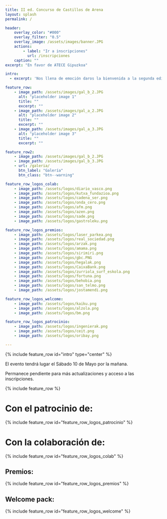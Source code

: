 ```yaml
---
title: II ed. Concurso de Castillos de Arena 
layout: splash
permalink: / 

header:
    overlay_color: "#000"
    overlay_filter: "0.5"
    overlay_image: /assets/images/banner.JPG
    actions:
        - label: "Ir a inscripciones"
          url: /inscripciones
    caption: ""
excerpt: "En favor de ATECE Gipuzkoa"

intro: 
  - excerpt: 'Nos llena de emoción daros la bienvenida a la segunda edición del Concurso de Castillos de Arena. A continuación podrás encontrar información referente al evento e imágenes de la edición anterior.'

feature_row:
    - image_path: /assets/images/gal_b_2.JPG
      alt: "placeholder image 1"
      title: ""
      excerpt: ""
    - image_path: /assets/images/gal_a_2.JPG
      alt: "placeholder image 2"
      title: ""
      excerpt: ""
    - image_path: /assets/images/gal_a_3.JPG
      alt: "placeholder image 3"
      title: ""
      excerpt: ""

feature_row2:
    - image_path: /assets/images/gal_b_2.JPG
    - image_path: /assets/images/gal_b_3.JPG
    - url: /galeria/
      btn_label: "Galería"
      btn_class: "btn--warning"

feature_row_logos_colab:
    - image_path: /assets/logos/diario_vasco.png
    - image_path: /assets/logos/kutxa_fundazioa.png
    - image_path: /assets/logos/cadena_ser.png
    - image_path: /assets/logos/onda_cero.png
    - image_path: /assets/logos/afm.png
    - image_path: /assets/logos/azen.png
    - image_path: /assets/logos/sade.png
    - image_path: /assets/logos/gastroleku.png

feature_row_logos_premios:
    - image_path: /assets/logos/laser_parkea.png
    - image_path: /assets/logos/real_sociedad.png
    - image_path: /assets/logos/arzak.png
    - image_path: /assets/logos/amama.png
    - image_path: /assets/logos/sirimiri.png
    - image_path: /assets/logos/gbc.PNG 
    - image_path: /assets/logos/hegalak.png
    - image_path: /assets/logos/CaixaBank.png
    - image_path: /assets/logos/zurriola_surf_eskola.png
    - image_path: /assets/logos/fortuna.png 
    - image_path: /assets/logos/behobia.png
    - image_path: /assets/logos/san_telmo.png 
    - image_path: /assets/logos/jostamendi.png 

feature_row_logos_welcome:
    - image_path: /assets/logos/kaiku.png
    - image_path: /assets/logos/alzola.png
    - image_path: /assets/logos/bm.png

feature_row_logos_patrocinio:
    - image_path: /assets/logos/ingenierak.png
    - image_path: /assets/logos/ceit.png
    - image_path: /assets/logos/oribay.png

---
```


{% include feature_row id="intro" type="center" %}

El evento tendrá lugar el Sábado 10 de Mayo por la mañana.

Permanece pendiente para más actualizaciones y acceso a las inscripciones.

{% include feature_row %}

# Con el patrocinio de:

{% include feature_row id="feature_row_logos_patrocinio" %}

# Con la colaboración de:

{% include feature_row id="feature_row_logos_colab" %}

## Premios:

{% include feature_row id="feature_row_logos_premios" %}

## Welcome pack:

{% include feature_row id="feature_row_logos_welcome" %}

